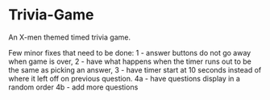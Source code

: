 # Trivia-Game

An X-men themed timed trivia game.

Few minor fixes that need to be done:
  1 - answer buttons do not go away when game is over,
  2 - have what happens when the timer runs out to be the same as picking an answer,
  3 - have timer start at 10 seconds instead of where it left off on previous question.
  4a - have questions display in a random order
  4b - add more questions
